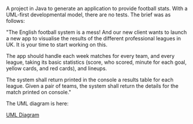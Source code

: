 A project in Java to generate an application to provide football stats. With a UML-first developmental model, there are no tests. The brief was as follows:

"The English football system is a mess! And our new client wants to launch a new app to visualise the results of the different professional leagues in UK. It is your time to start working on this.

The app should handle each week matches for every team, and every league, taking its basic statistics (score, who scored, minute for each goal, yellow cards, and red cards), and lineups.

The system shall return printed in the console a results table for each league. Given a pair of teams, the system shall return the details for the match printed on console."

The UML diagram is here: 

[UML Diagram](UML.png)
